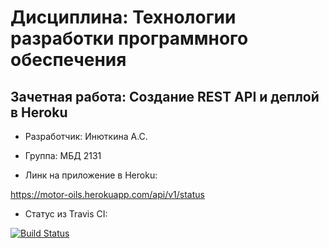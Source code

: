 # Дисциплина: Технологии разработки программного обеспечения
## Зачетная работа: Создание REST API и деплой в Heroku
- Разработчик: Инюткина А.С.
  
- Группа: МБД 2131
  
- Линк на приложение в Heroku:

https://motor-oils.herokuapp.com/api/v1/status

- Статус из Travis CI:

[![Build Status](https://app.travis-ci.com/AlpheccaV/motor-oils.svg?branch=master)](https://app.travis-ci.com/AlpheccaV/motor-oils)